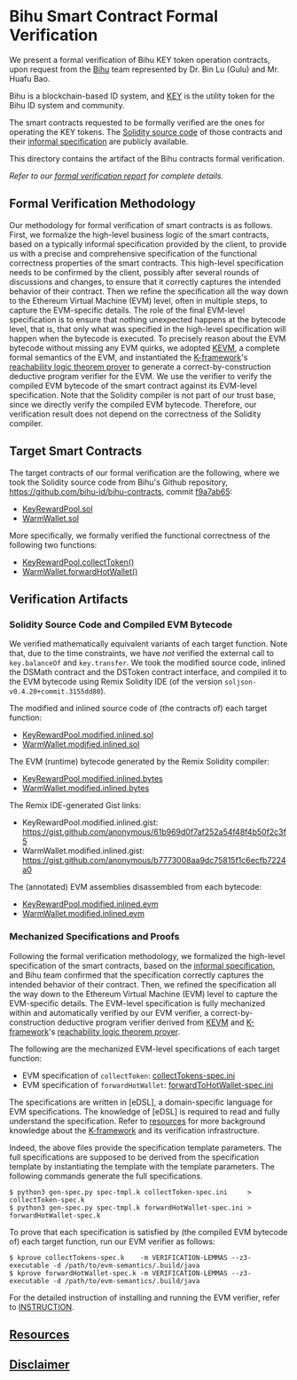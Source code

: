 # Bihu Smart Contract Formal Verification

We present a formal verification of Bihu KEY token operation contracts, upon request from the [Bihu] team represented by Dr. Bin Lu (Gulu) and Mr. Huafu Bao.

Bihu is a blockchain-based ID system, and [KEY] is the utility token for the Bihu ID system and community.

The smart contracts requested to be formally verified are the ones for operating the KEY tokens.
The [Solidity source code][src] of those contracts and their [informal specification] are publicly available.

This directory contains the artifact of the Bihu contracts formal verification.

*Refer to our [formal verification report] for complete details.*

## Formal Verification Methodology

Our methodology for formal verification of smart contracts is as follows.  First, we formalize the high-level business logic of the smart contracts, based on a typically informal specification provided by the client, to provide us with a precise and comprehensive specification of the functional correctness properties of the smart contracts.  This high-level specification needs to be confirmed by the client, possibly after several rounds of discussions and changes, to ensure that it correctly captures the intended behavior of their contract.  Then we refine the specification all the way down to the Ethereum Virtual Machine (EVM) level, often in multiple steps, to capture the EVM-specific details.  The role of the final EVM-level specification is to ensure that nothing unexpected happens at the bytecode level, that is, that only what was specified in the high-level specification will happen when the bytecode is executed.  To precisely reason about the EVM bytecode without missing any EVM quirks, we adopted [KEVM], a complete formal semantics of the EVM, and instantiated the [K-framework]'s [reachability logic theorem prover] to generate a correct-by-construction deductive program verifier for the EVM.  We use the verifier to verify the compiled EVM bytecode of the smart contract against its EVM-level specification.  Note that the Solidity compiler is not part of our trust base, since we directly verify the compiled EVM bytecode.  Therefore, our verification result does not depend on the correctness of the Solidity compiler.

## Target Smart Contracts

The target contracts of our formal verification are the following, where we took the Solidity source code from Bihu's Github repository, https://github.com/bihu-id/bihu-contracts, commit [f9a7ab65](https://github.com/bihu-id/bihu-contracts/tree/f9a7ab65181cc204332e17df30406612d5d350ef/src):

* [KeyRewardPool.sol](https://github.com/bihu-id/bihu-contracts/blob/f9a7ab65181cc204332e17df30406612d5d350ef/src/KeyRewardPool.sol)
* [WarmWallet.sol](https://github.com/bihu-id/bihu-contracts/blob/f9a7ab65181cc204332e17df30406612d5d350ef/src/WarmWallet.sol)

More specifically, we formally verified the functional correctness of the following two functions:

* [KeyRewardPool.collectToken()](https://github.com/bihu-id/bihu-contracts/blob/f9a7ab65181cc204332e17df30406612d5d350ef/src/KeyRewardPool.sol#L50-L85)
* [WarmWallet.forwardHotWallet()](https://github.com/bihu-id/bihu-contracts/blob/f9a7ab65181cc204332e17df30406612d5d350ef/src/WarmWallet.sol#L69-L81)

## Verification Artifacts

### Solidity Source Code and Compiled EVM Bytecode

We verified mathematically equivalent variants of each target function.
Note that, due to the time constraints, we have *not* verified the external call to `key.balanceOf` and `key.transfer`.
We took the modified source code, inlined the DSMath contract and the DSToken contract interface, and compiled it to the EVM bytecode using Remix Solidity IDE (of the version `soljson-v0.4.20+commit.3155dd80`).

The modified and inlined source code of (the contracts of) each target function:

* [KeyRewardPool.modified.inlined.sol](KeyRewardPool.modified.inlined.sol)
* [WarmWallet.modified.inlined.sol](WarmWallet.modified.inlined.sol)

The EVM (runtime) bytecode generated by the Remix Solidity compiler:

* [KeyRewardPool.modified.inlined.bytes](KeyRewardPool.modified.inlined.bytes)
* [WarmWallet.modified.inlined.bytes](WarmWallet.modified.inlined.bytes)

The Remix IDE-generated Gist links:

* KeyRewardPool.modified.inlined.gist: https://gist.github.com/anonymous/61b969d0f7af252a54f48f4b50f2c3f5
* WarmWallet.modified.inlined.gist: https://gist.github.com/anonymous/b7773008aa9dc75815f1c6ecfb7224a0

The (annotated) EVM assemblies disassembled from each bytecode:

* [KeyRewardPool.modified.inlined.evm](KeyRewardPool.modified.inlined.evm)
* [WarmWallet.modified.inlined.evm](WarmWallet.modified.inlined.evm)

### Mechanized Specifications and Proofs

Following the formal verification methodology, we formalized the high-level specification of the smart contracts, based on the [informal specification], and Bihu team confirmed that the specification correctly captures the intended behavior of their contract.
Then, we refined the specification all the way down to the Ethereum Virtual Machine (EVM) level to capture the EVM-specific details.
The EVM-level specification is fully mechanized within and automatically verified by our EVM verifier, a correct-by-construction deductive program verifier derived from [KEVM] and [K-framework]'s [reachability logic theorem prover].

The following are the mechanized EVM-level specifications of each target function:

* EVM specification of `collectToken`: [collectTokens-spec.ini]
* EVM specification of `forwardHotWallet`: [forwardToHotWallet-spec.ini]

The specifications are written in [eDSL], a domain-specific language for EVM specifications. The knowledge of [eDSL] is required to read and fully understand the specification. Refer to [resources] for more background knowledge about the [K-framework] and its verification infrastructure.

Indeed, the above files provide the specification template parameters. The full specifications are supposed to be derived from the specification template by instantiating the template with the template parameters. The following commands generate the full specifications.

```
$ python3 gen-spec.py spec-tmpl.k collectToken-spec.ini     > collectToken-spec.k
$ python3 gen-spec.py spec-tmpl.k forwardHotWallet-spec.ini > forwardHotWallet-spec.k
```

To prove that each specification is satisfied by (the compiled EVM bytecode of) each target function, run our EVM verifier as follows:

```
$ kprove collectTokens-spec.k    -m VERIFICATION-LEMMAS --z3-executable -d /path/to/evm-semantics/.build/java
$ kprove forwardHotWallet-spec.k -m VERIFICATION-LEMMAS --z3-executable -d /path/to/evm-semantics/.build/java
```

For the detailed instruction of installing and running the EVM verifier, refer to [INSTRUCTION](INSTRUCTION.md).


## [Resources](../README.md#resources)

## [Disclaimer](../README.md#disclaimer)


[Bihu]: <https://bihu.com/>
[KEY]: <https://etherscan.io/address/0x4cd988afbad37289baaf53c13e98e2bd46aaea8c#code>
[formal verification methodology]: <methodology.md>
[KEVM]: <https://github.com/kframework/evm-semantics>
[K-framework]: <http://www.kframework.org>
[reachability logic theorem prover]: <http://fsl.cs.illinois.edu/index.php/Semantics-Based_Program_Verifiers_for_All_Languages>
[collectTokens-spec.ini]: <collectTokens-spec.ini>
[forwardToHotWallet-spec.ini]: <forwardToHotWallet-spec.ini>
[informal specification]: <https://docs.google.com/document/d/1-PilHhInQxGod7FZNbtfv2bbgV1045ROT5TO3WLhDOE>
[src]: <https://github.com/bihu-id/bihu-contracts/tree/f9a7ab65181cc204332e17df30406612d5d350ef/src>
[formal verification report]: <bihu-contracts-verification-report.pdf>
[resources]: <../README.md#resources>
